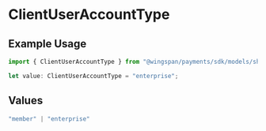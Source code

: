 # ClientUserAccountType

## Example Usage

```typescript
import { ClientUserAccountType } from "@wingspan/payments/sdk/models/shared";

let value: ClientUserAccountType = "enterprise";
```

## Values

```typescript
"member" | "enterprise"
```